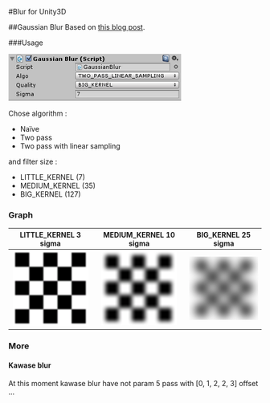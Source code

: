#Blur for Unity3D

##Gaussian Blur
Based on [this blog post](https://software.intel.com/en-us/blogs/2014/07/15/an-investigation-of-fast-real-time-gpu-based-image-blur-algorithms).

###Usage

![Gaussian Blur Options](Screen/GaussianBlurOptions.PNG)

Chose algorithm :
* Naïve
* Two pass
* Two pass with linear sampling

and filter size :
* LITTLE_KERNEL (7)
* MEDIUM_KERNEL (35)
* BIG_KERNEL (127)

### Graph

|LITTLE_KERNEL 3 sigma|MEDIUM_KERNEL 10 sigma|BIG_KERNEL 25 sigma|
|:-:|:-:|:-:|
|![LITTLE_KERNEL 3 sigma](Screen/LITTLE_KERNEL_3Sigma.PNG)|![MEDIUM_KERNEL 10 sigma](Screen/MEDIUM_KERNEL_10Sigma.PNG)|![BIG_KERNEL 25 sigma](Screen/BIG_KERNEL_25Sigma.PNG)|

### More
#### Kawase blur
At this moment kawase blur have not param
5 pass with [0, 1, 2, 2, 3] offset
...